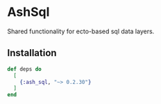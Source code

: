 # AshSql

Shared functionality for ecto-based sql data layers.

## Installation

```elixir
def deps do
  [
    {:ash_sql, "~> 0.2.30"}
  ]
end
```
